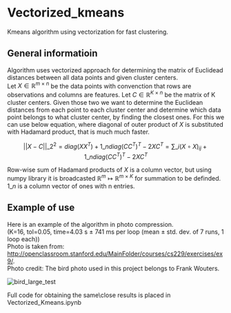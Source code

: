 # Vectorized_kmeans
Kmeans algorithm using vectorization for fast clustering.

## General informatioin

Algorithm uses vectorized approach for determining the matrix of Euclidead distances between all data points and given cluster centers. \
Let $X \in \mathbb{R}^{m\ \times\ n}$ be the data points with convenction that rows are observations and columns are features. Let $C \in \mathbb{R}^{K\ \times\ n}$ be the matrix of K cluster centers. Given those two we want to determine the Euclidean distances from each point to each cluster center and determine which data point belongs to what cluster center, by finding the closest ones. For this we can use below equation, where diagonal of outer product of $X$ is substituted with Hadamard product, that is much much faster.

$$||X - C||\_{2}^{2} = diag(XX^{T}) + 1\_{n}diag(CC^{T})^{T} - 2XC^{T} = \sum\_{i}(X \circ X)_{ij} + 1\_{n}diag(CC^{T})^{T} - 2XC^{T}$$

Row-wise sum of Hadamard products of $X$ is a column vector, but using numpy library it is broadcasted $\mathbb{R}^{m} \mapsto \mathbb{R}^{m\ \times\ K}$ for summation to be definded. \
$1\_{n}$ is a column vector of ones with n entries.

## Example of use

Here is an example of the algorithm in photo compression. \
(K=16, tol=0.05, time=4.03 s ± 741 ms per loop (mean ± std. dev. of 7 runs, 1 loop each)) \
Photo is taken from: http://openclassroom.stanford.edu/MainFolder/courses/cs229/exercises/ex9/. \
Photo credit: The bird photo used in this project belongs to Frank Wouters.

![bird_large_test](https://user-images.githubusercontent.com/107581485/204329591-b492aeef-e975-4dab-adcf-e5ddde4d1680.png)

Full code for obtaining the same\close results is placed in Vectorized_Kmeans.ipynb
